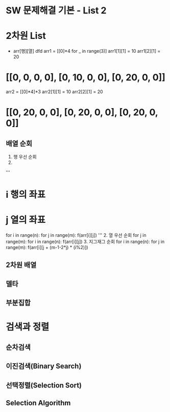 # SW 문제해결 기본 - List 2
# 2차원 List
- arr[행][열]
        dfd
arr1 = [[0]*4 for _ in range(3)]
arr1[1][1] = 10
arr1[2][1] = 20
# [[0, 0, 0, 0], [0, 10, 0, 0], [0, 20, 0, 0]]
arr2 = [[0]*4]*3
arr2[1][1] = 10
arr2[2][1] = 20
# [[0, 20, 0, 0], [0, 20, 0, 0], [0, 20, 0, 0]]


## 배열 순회
1. 행 우선 순회
2. 
'''
# i 행의 좌표
# j 열의 좌표
for i in range(n):
  for j in range(m):
    f(arr[i][j])
'''
2. 열 우선 순회
for j in range(m):
  for i in range(n):
    f(arr[i][j])
3. 지그재그 순회
for i in range(n):
  for j in range(m):
    f(arr[i][j + (m-1-2*j) * (i%2)])

## 2차원 배열

## 델타

## 부분집합

# 검색과 정렬

## 순차검색

## 이진검색(Binary Search)

## 선택정렬(Selection Sort)

## Selection Algorithm
